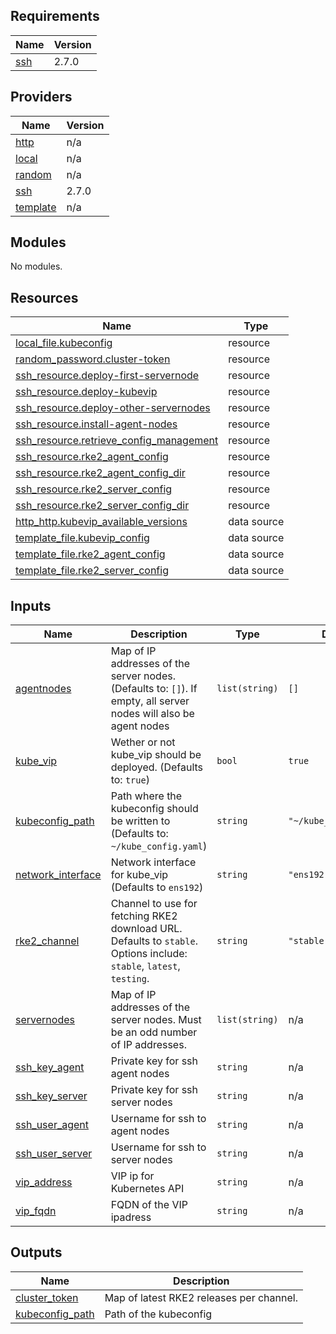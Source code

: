 <!-- BEGIN_TF_DOCS -->
## Requirements

| Name | Version |
|------|---------|
| <a name="requirement_ssh"></a> [ssh](#requirement\_ssh) | 2.7.0 |

## Providers

| Name | Version |
|------|---------|
| <a name="provider_http"></a> [http](#provider\_http) | n/a |
| <a name="provider_local"></a> [local](#provider\_local) | n/a |
| <a name="provider_random"></a> [random](#provider\_random) | n/a |
| <a name="provider_ssh"></a> [ssh](#provider\_ssh) | 2.7.0 |
| <a name="provider_template"></a> [template](#provider\_template) | n/a |

## Modules

No modules.

## Resources

| Name | Type |
|------|------|
| [local_file.kubeconfig](https://registry.terraform.io/providers/hashicorp/local/latest/docs/resources/file) | resource |
| [random_password.cluster-token](https://registry.terraform.io/providers/hashicorp/random/latest/docs/resources/password) | resource |
| [ssh_resource.deploy-first-servernode](https://registry.terraform.io/providers/loafoe/ssh/2.7.0/docs/resources/resource) | resource |
| [ssh_resource.deploy-kubevip](https://registry.terraform.io/providers/loafoe/ssh/2.7.0/docs/resources/resource) | resource |
| [ssh_resource.deploy-other-servernodes](https://registry.terraform.io/providers/loafoe/ssh/2.7.0/docs/resources/resource) | resource |
| [ssh_resource.install-agent-nodes](https://registry.terraform.io/providers/loafoe/ssh/2.7.0/docs/resources/resource) | resource |
| [ssh_resource.retrieve_config_management](https://registry.terraform.io/providers/loafoe/ssh/2.7.0/docs/resources/resource) | resource |
| [ssh_resource.rke2_agent_config](https://registry.terraform.io/providers/loafoe/ssh/2.7.0/docs/resources/resource) | resource |
| [ssh_resource.rke2_agent_config_dir](https://registry.terraform.io/providers/loafoe/ssh/2.7.0/docs/resources/resource) | resource |
| [ssh_resource.rke2_server_config](https://registry.terraform.io/providers/loafoe/ssh/2.7.0/docs/resources/resource) | resource |
| [ssh_resource.rke2_server_config_dir](https://registry.terraform.io/providers/loafoe/ssh/2.7.0/docs/resources/resource) | resource |
| [http_http.kubevip_available_versions](https://registry.terraform.io/providers/hashicorp/http/latest/docs/data-sources/http) | data source |
| [template_file.kubevip_config](https://registry.terraform.io/providers/hashicorp/template/latest/docs/data-sources/file) | data source |
| [template_file.rke2_agent_config](https://registry.terraform.io/providers/hashicorp/template/latest/docs/data-sources/file) | data source |
| [template_file.rke2_server_config](https://registry.terraform.io/providers/hashicorp/template/latest/docs/data-sources/file) | data source |

## Inputs

| Name | Description | Type | Default | Required |
|------|-------------|------|---------|:--------:|
| <a name="input_agentnodes"></a> [agentnodes](#input\_agentnodes) | Map of IP addresses of the server nodes. (Defaults to: `[]`). If empty, all server nodes will also be agent nodes | `list(string)` | `[]` | no |
| <a name="input_kube_vip"></a> [kube\_vip](#input\_kube\_vip) | Wether or not kube\_vip should be deployed. (Defaults to: `true`) | `bool` | `true` | no |
| <a name="input_kubeconfig_path"></a> [kubeconfig\_path](#input\_kubeconfig\_path) | Path where the kubeconfig should be written to (Defaults to: `~/kube_config.yaml`) | `string` | `"~/kube_config.yaml"` | no |
| <a name="input_network_interface"></a> [network\_interface](#input\_network\_interface) | Network interface for kube\_vip (Defaults to `ens192`) | `string` | `"ens192"` | no |
| <a name="input_rke2_channel"></a> [rke2\_channel](#input\_rke2\_channel) | Channel to use for fetching RKE2 download URL. Defaults to `stable`. Options include: `stable`, `latest`, `testing`. | `string` | `"stable"` | no |
| <a name="input_servernodes"></a> [servernodes](#input\_servernodes) | Map of IP addresses of the server nodes. Must be an odd number of IP addresses. | `list(string)` | n/a | yes |
| <a name="input_ssh_key_agent"></a> [ssh\_key\_agent](#input\_ssh\_key\_agent) | Private key for ssh agent nodes | `string` | n/a | yes |
| <a name="input_ssh_key_server"></a> [ssh\_key\_server](#input\_ssh\_key\_server) | Private key for ssh server nodes | `string` | n/a | yes |
| <a name="input_ssh_user_agent"></a> [ssh\_user\_agent](#input\_ssh\_user\_agent) | Username for ssh to agent nodes | `string` | n/a | yes |
| <a name="input_ssh_user_server"></a> [ssh\_user\_server](#input\_ssh\_user\_server) | Username for ssh to server nodes | `string` | n/a | yes |
| <a name="input_vip_address"></a> [vip\_address](#input\_vip\_address) | VIP ip for Kubernetes API | `string` | n/a | yes |
| <a name="input_vip_fqdn"></a> [vip\_fqdn](#input\_vip\_fqdn) | FQDN of the VIP ipadress | `string` | n/a | yes |

## Outputs

| Name | Description |
|------|-------------|
| <a name="output_cluster_token"></a> [cluster\_token](#output\_cluster\_token) | Map of latest RKE2 releases per channel. |
| <a name="output_kubeconfig_path"></a> [kubeconfig\_path](#output\_kubeconfig\_path) | Path of the kubeconfig |
<!-- END_TF_DOCS -->